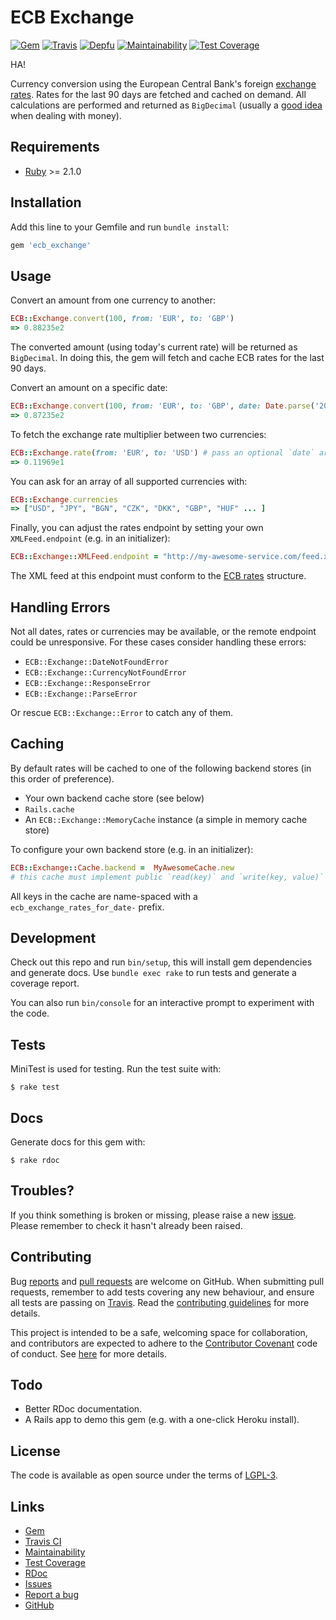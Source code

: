 # ECB Exchange

[![Gem](https://img.shields.io/gem/v/ecb_exchange.svg?style=flat)](http://rubygems.org/gems/ecb_exchange)
[![Travis](https://img.shields.io/travis/matthutchinson/ecb_exchange/master.svg?style=flat)](https://travis-ci.org/matthutchinson/ecb_exchange)
[![Depfu](https://img.shields.io/depfu/matthutchinson/ecb_exchange.svg?style=flat)](https://depfu.com/github/matthutchinson/ecb_exchange)
[![Maintainability](https://api.codeclimate.com/v1/badges/c67969dd7b921477bdcc/maintainability)](https://codeclimate.com/github/matthutchinson/ecb_exchange/maintainability)
[![Test Coverage](https://api.codeclimate.com/v1/badges/c67969dd7b921477bdcc/test_coverage)](https://codeclimate.com/github/matthutchinson/ecb_exchange/test_coverage)

HA!

Currency conversion using the European Central Bank's foreign [exchange
rates](http://www.ecb.europa.eu/stats/eurofxref/eurofxref-hist-90d.xml). Rates
for the last 90 days are fetched and cached on demand. All calculations are
  performed and returned as `BigDecimal` (usually a [good
  idea](https://makandracards.com/makandra/1178-bigdecimal-arithmetic-in-ruby)
  when dealing with money).

## Requirements

* [Ruby](http://ruby-lang.org/) >= 2.1.0

## Installation

Add this line to your Gemfile and run `bundle install`:

```ruby
gem 'ecb_exchange'
```

## Usage

Convert an amount from one currency to another:

```ruby
ECB::Exchange.convert(100, from: 'EUR', to: 'GBP')
=> 0.88235e2
```

The converted amount (using today's current rate) will be returned as
`BigDecimal`. In doing this, the gem will fetch and cache ECB rates for the last
90 days.

Convert an amount on a specific date:

```ruby
ECB::Exchange.convert(100, from: 'EUR', to: 'GBP', date: Date.parse('2017-01-11'))
=> 0.87235e2
```

To fetch the exchange rate multiplier between two currencies:

```ruby
ECB::Exchange.rate(from: 'EUR', to: 'USD') # pass an optional `date` arg here too
=> 0.11969e1
```

You can ask for an array of all supported currencies with:

```ruby
ECB::Exchange.currencies
=> ["USD", "JPY", "BGN", "CZK", "DKK", "GBP", "HUF" ... ]
```

Finally, you can adjust the rates endpoint by setting your own
`XMLFeed.endpoint` (e.g. in an initializer):

```ruby
ECB::Exchange::XMLFeed.endpoint = "http://my-awesome-service.com/feed.xml"
```

The XML feed at this endpoint must conform to the [ECB
rates](http://www.ecb.europa.eu/stats/eurofxref/eurofxref-hist-90d.xml)
structure.

## Handling Errors

Not all dates, rates or currencies may be available, or the remote endpoint
could be unresponsive. For these cases consider handling these errors:

* `ECB::Exchange::DateNotFoundError`
* `ECB::Exchange::CurrencyNotFoundError`
* `ECB::Exchange::ResponseError`
* `ECB::Exchange::ParseError`

Or rescue `ECB::Exchange::Error` to catch any of them.

## Caching

By default rates will be cached to one of the following backend stores (in this
order of preference).

* Your own backend cache store (see below)
* `Rails.cache`
* An `ECB::Exchange::MemoryCache` instance (a simple in memory cache store)

To configure your own backend store (e.g. in an initializer):

```ruby
ECB::Exchange::Cache.backend =  MyAwesomeCache.new
# this cache must implement public `read(key)` and `write(key, value)` methods
```

All keys in the cache are name-spaced with a `ecb_exchange_rates_for_date-`
prefix.

## Development

Check out this repo and run `bin/setup`, this will install gem dependencies and
generate docs. Use `bundle exec rake` to run tests and generate a coverage
report.

You can also run `bin/console` for an interactive prompt to experiment with the
code.

## Tests

MiniTest is used for testing. Run the test suite with:

    $ rake test

## Docs

Generate docs for this gem with:

    $ rake rdoc

## Troubles?

If you think something is broken or missing, please raise a new
[issue](https://github.com/matthutchinson/ecb_exchange/issues). Please remember
to check it hasn't already been raised.

## Contributing

Bug [reports](https://github.com/matthutchinson/ecb_exchange/issues) and [pull
requests](https://github.com/matthutchinson/ecb_exchange/pulls) are welcome on
GitHub. When submitting pull requests, remember to add tests covering any new
behaviour, and ensure all tests are passing on
[Travis](https://travis-ci.org/matthutchinson/ecb_exchange). Read the
[contributing
guidelines](https://github.com/matthutchinson/ecb_exchange/blob/master/CONTRIBUTING.md)
for more details.

This project is intended to be a safe, welcoming space for collaboration, and
contributors are expected to adhere to the [Contributor
Covenant](http://contributor-covenant.org) code of conduct. See
[here](https://github.com/matthutchinson/ecb_exchange/blob/master/CODE_OF_CONDUCT.md)
for more details.

## Todo

* Better RDoc documentation.
* A Rails app to demo this gem (e.g. with a one-click Heroku install).

## License

The code is available as open source under the terms of
[LGPL-3](https://opensource.org/licenses/LGPL-3.0).

## Links

* [Gem](http://rubygems.org/gems/ecb_exchange)
* [Travis CI](https://travis-ci.org/matthutchinson/ecb_exchange)
* [Maintainability](https://codeclimate.com/github/matthutchinson/ecb_exchange/maintainability)
* [Test Coverage](https://codeclimate.com/github/matthutchinson/ecb_exchange/test_coverage)
* [RDoc](http://rdoc.info/projects/matthutchinson/ecb_exchange)
* [Issues](http://github.com/matthutchinson/ecb_exchange/issues)
* [Report a bug](http://github.com/matthutchinson/ecb_exchange/issues/new)
* [GitHub](https://github.com/matthutchinson/ecb_exchange)
